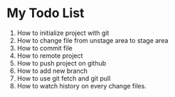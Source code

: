 # My Todo List
1. How to initialize project with git
2. How to change file from unstage area to stage area
3. How to commit file
4. How to remote project
5. How to push project on github
6. How to add new branch
7. How to use git fetch and git pull
8. How to watch history on every change files.

